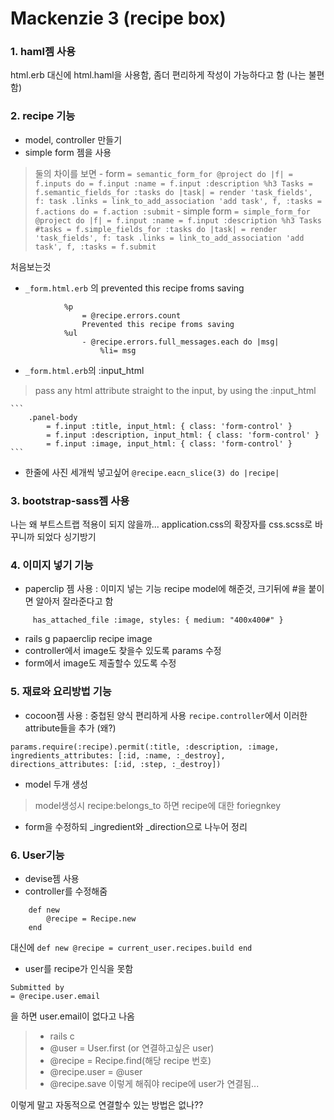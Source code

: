 # Mackenzie 3 (recipe box)


### 1. haml젬 사용
html.erb 대신에 html.haml을 사용함, 좀더 편리하게 작성이 가능하다고 함 (나는 불편함)

### 2. recipe 기능
- model, controller 만들기
- simple form 젬을 사용
> 둘의 차이를 보면
	- form
	```
    = semantic_form_for @project do |f|
  = f.inputs do
    = f.input :name
    = f.input :description
    %h3 Tasks
      = f.semantic_fields_for :tasks do |task|
        = render 'task_fields', f: task
      .links
        = link_to_add_association 'add task', f, :tasks
    = f.actions do
      = f.action :submit
    ```
    - simple form
    ```
    = simple_form_for @project do |f|
  = f.input :name
  = f.input :description
  %h3 Tasks
  #tasks
    = f.simple_fields_for :tasks do |task|
      = render 'task_fields', f: task
    .links
      = link_to_add_association 'add task', f, :tasks
  = f.submit
    ```

처음보는것
- ``_form.html.erb`` 의 prevented this recipe froms saving
```
			%p
				= @recipe.errors.count
				Prevented this recipe froms saving
			%ul
				- @recipe.errors.full_messages.each do |msg|
					%li= msg
```

- ``_form.html.erb``의 :input_html
> pass any html attribute straight to the input, by using the :input_html

    ```
        .panel-body
            = f.input :title, input_html: { class: 'form-control' }
            = f.input :description, input_html: { class: 'form-control' }
            = f.input :image, input_html: { class: 'form-control' }
    ```
- 한줄에 사진 세개씩 넣고싶어
``@recipe.eacn_slice(3) do |recipe|``


### 3. bootstrap-sass젬 사용

나는 왜 부트스트랩 적용이 되지 않을까...
application.css의 확장자를 css.scss로 바꾸니까 되었다 싱기방기

### 4. 이미지 넣기 기능
- paperclip 젬 사용 : 이미지 넣는 기능
recipe model에 해준것, 크기뒤에 #을 붙이면 알아저 잘라준다고 함
```
     has_attached_file :image, styles: { medium: "400x400#" }
```

- rails g papaerclip recipe image
- controller에서 image도 찾을수 있도록 params 수정
- form에서 image도 제출할수 있도록 수정

### 5. 재료와 요리방법 기능

- cocoon젬 사용 : 중첩된 양식 편리하게 사용
``recipe.controller``에서 이러한 attribute들을 추가 (왜?)
```
params.require(:recipe).permit(:title, :description, :image, ingredients_attributes: [:id, :name, :_destroy], directions_attributes: [:id, :step, :_destroy])
```

- model 두개 생성
> model생성시 recipe:belongs_to 하면 recipe에 대한 foriegnkey

- form을 수정하되 _ingredient와 _direction으로 나누어 정리

### 6. User기능
- devise젬 사용
- controller를 수정해줌
```
	def new
    	@recipe = Recipe.new
    end
```
대신에
    ```
    def new
        @recipe = current_user.recipes.build
    end
    ```

- user를 recipe가 인식을 못함
```
Submitted by
= @recipe.user.email
```
을 하면 user.email이 없다고 나옴
> - rails c
> - @user = User.first (or 연결하고싶은 user)
> - @recipe = Recipe.find(해당 recipe 번호)
> - @recipe.user = @user
> - @recipe.save
> 이렇게 해줘야 recipe에 user가 연결됨...

이렇게 말고 자동적으로 연결할수 있는 방법은 없나??







